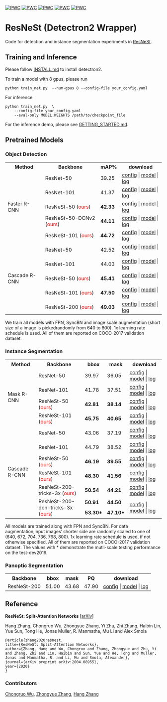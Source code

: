 [![PWC](https://img.shields.io/endpoint.svg?url=https://paperswithcode.com/badge/resnest-split-attention-networks/instance-segmentation-on-coco)](https://paperswithcode.com/sota/instance-segmentation-on-coco?p=resnest-split-attention-networks)
[![PWC](https://img.shields.io/endpoint.svg?url=https://paperswithcode.com/badge/resnest-split-attention-networks/object-detection-on-coco)](https://paperswithcode.com/sota/object-detection-on-coco?p=resnest-split-attention-networks)
[![PWC](https://img.shields.io/endpoint.svg?url=https://paperswithcode.com/badge/resnest-split-attention-networks/panoptic-segmentation-on-coco-panoptic)](https://paperswithcode.com/sota/panoptic-segmentation-on-coco-panoptic?p=resnest-split-attention-networks)
[![PWC](https://img.shields.io/endpoint.svg?url=https://paperswithcode.com/badge/resnest-split-attention-networks/instance-segmentation-on-coco-minival)](https://paperswithcode.com/sota/instance-segmentation-on-coco-minival?p=resnest-split-attention-networks)
[![PWC](https://img.shields.io/endpoint.svg?url=https://paperswithcode.com/badge/resnest-split-attention-networks/object-detection-on-coco-minival)](https://paperswithcode.com/sota/object-detection-on-coco-minival?p=resnest-split-attention-networks)

# ResNeSt (Detectron2 Wrapper)

Code for detection and instance segmentation experiments in [ResNeSt](https://hangzhang.org/files/resnest.pdf).


## Training and Inference
Please follow [INSTALL.md](https://github.com/facebookresearch/detectron2/blob/master/INSTALL.md) to install detectron2. 

To train a model with 8 gpus, please run
```shell
python train_net.py  --num-gpus 8 --config-file your_config.yaml
```

For inference
```shell
python train_net.py  \
    --config-file your_config.yaml
    --eval-only MODEL.WEIGHTS /path/to/checkpoint_file
```

For the inference demo, please see [GETTING_STARTED.md](https://github.com/facebookresearch/detectron2/blob/master/GETTING_STARTED.md).

## Pretrained Models

### Object Detection
<table class="tg">
  <tr>
    <th class="tg-0pky">Method</th>
    <th class="tg-0pky">Backbone</th>
    <th class="tg-0pky">mAP%</th>
    <th class="tg-0pky">download</th>
  </tr>
  <tr>
    <td rowspan="5" class="tg-0pky">Faster R-CNN</td>
    <td class="tg-0pky">ResNet-50</td>
    <td class="tg-0pky">39.25</td>
    <td class="tg-0lax"><a href="./configs/COCO-Detection/faster_rcnn_R_50_FPN_syncbn_range-scale_1x.yaml">config</a> | <a href="https://s3.us-west-1.wasabisys.com/resnest/detectron/faster_rcnn_R_50_FPN_syncbn_range-scale_1x-fde56e2b.pth ">model</a> | <a href="https://s3.us-west-1.wasabisys.com/resnest/detectron/faster_rcnn_R_50_FPN_syncbn_range-scale_1x.txt">log</a> </td>
  </tr>
  <tr>
    <td class="tg-0lax">ResNet-101</td>
    <td class="tg-0lax">41.37</td>
     <td class="tg-0lax"><a href="./configs/COCO-Detection/faster_rcnn_R_101_FPN_syncbn_range-scale_1x.yaml">config</a> | <a href="https://s3.us-west-1.wasabisys.com/resnest/detectron/faster_rcnn_R_101_FPN_syncbn_range-scale_1x-57c73356.pth">model</a> | <a href="https://s3.us-west-1.wasabisys.com/resnest/detectron/faster_rcnn_R_101_FPN_syncbn_range-scale_1x.txt">log</a> </td>
  </tr>
  <tr>
    <td class="tg-0lax">ResNeSt-50 (<span style="color:red">ours</span>)</td>
    <td class="tg-0lax"><b>42.33</b></td>
     <td class="tg-0lax"><a href="./configs/COCO-Detection/faster_rcnn_ResNeSt_50_FPN_syncbn_range-scale_1x.yaml">config</a> | <a href="https://s3.us-west-1.wasabisys.com/resnest/detectron/faster_rcnn_ResNeSt_50_FPN_syncbn_range-scale_1x-ad123c0b.pth">model</a> | <a href="https://s3.us-west-1.wasabisys.com/resnest/detectron/faster_rcnn_ResNeSt_50_FPN_syncbn_range-scale_1x.txt">log</a> </td>
  </tr>
  <tr>
    <td class="tg-0lax">ResNeSt-50-DCNv2 (<span style="color:red">ours</span>)</td>
    <td class="tg-0lax"><b>44.11</b></td>
     <td class="tg-0lax"><a href="./configs/COCO-Detection/faster_rcnn_ResNeSt_50_FPN_dcn_syncbn_range-scale_1x.yaml">config</a> | <a href="https://s3.us-west-1.wasabisys.com/resnest/detectron/faster_rcnn_ResNeSt_50_FPN_dcn_syncbn_range-scale_1x.pth">model</a> | <a href="https://s3.us-west-1.wasabisys.com/resnest/detectron/faster_rcnn_ResNeSt_50_FPN_dcn_syncbn_range-scale_1x.txt">log</a> </td>
  </tr> 
  <tr>
    <td class="tg-0lax">ResNeSt-101 (<span style="color:red">ours</span>)</td>
    <td class="tg-0lax"><b>44.72</b></td>
    <td class="tg-0lax"><a href="./configs/COCO-Detection/faster_rcnn_ResNeSt_101_FPN_syncbn_range-scale_1x.yaml">config</a> | <a href="https://s3.us-west-1.wasabisys.com/resnest/detectron/faster_rcnn_ResNeSt_101_FPN_syncbn_range-scale_1x-d8f284b6.pth">model</a> | <a href="https://s3.us-west-1.wasabisys.com/resnest/detectron/faster_rcnn_ResNeSt_101_FPN_syncbn_range-scale_1x.txt">log</a> </td>
  </tr>
  <tr>
    <td rowspan="5" class="tg-0lax">Cascade R-CNN</td>
    <td class="tg-0lax">ResNet-50</td>
    <td class="tg-0lax">42.52</td>
    <td class="tg-0lax"><a href="./configs/COCO-Detection/faster_cascade_rcnn_R_50_FPN_syncbn_range-scale_1x.yaml">config</a> | <a href="https://s3.us-west-1.wasabisys.com/resnest/detectron/faster_cascade_rcnn_R_50_FPN_syncbn_range-scale_1x-3c7f2ef2.pth">model</a> | <a href="https://s3.us-west-1.wasabisys.com/resnest/detectron/faster_cascade_rcnn_R_50_FPN_syncbn_range-scale_1x.txt">log</a> </td>
  </tr>
  <tr>
    <td class="tg-0lax">ResNet-101</td>
    <td class="tg-0lax">44.03</td>
    <td class="tg-0lax"><a href="./configs/COCO-Detection/faster_cascade_rcnn_R_101_FPN_syncbn_range-scale_1x.yaml">config</a> | <a href="https://s3.us-west-1.wasabisys.com/resnest/detectron/faster_cascade_rcnn_R_101_FPN_syncbn_range-scale_1x-4073359b.pth">model</a> | <a href="https://s3.us-west-1.wasabisys.com/resnest/detectron/faster_cascade_rcnn_R_101_FPN_syncbn_range-scale_1x.txt">log</a> </td>
  </tr>
  <tr>
    <td class="tg-0lax">ResNeSt-50 (<span style="color:red">ours</span>)</td>
    <td class="tg-0lax"><b>45.41</b></td>
    <td class="tg-0lax"><a href="./configs/COCO-Detection/faster_cascade_rcnn_ResNeSt_50_FPN_syncbn_range-scale-1x.yaml">config</a> | <a href="https://s3.us-west-1.wasabisys.com/resnest/detectron/faster_cascade_rcnn_ResNeSt_50_FPN_syncbn_range-scale-1x-e9955232.pth">model</a> | <a href="https://s3.us-west-1.wasabisys.com/resnest/detectron/faster_cascade_rcnn_ResNeSt_50_FPN_syncbn_range-scale-1x.txt">log</a> </td>
  </tr>
  <tr>
    <td class="tg-0lax">ResNeSt-101 (<span style="color:red">ours</span>)</td>
    <td class="tg-0lax"><b>47.50</b></td>
    <td class="tg-0lax"><a href="./configs/COCO-Detection/faster_cascade_rcnn_ResNeSt_101_FPN_syncbn_range-scale_1x.yaml">config</a> | <a href="https://s3.us-west-1.wasabisys.com/resnest/detectron/faster_cascade_rcnn_ResNeSt_101_FPN_syncbn_range-scale_1x-3627ef78.pth">model</a> | <a href="https://s3.us-west-1.wasabisys.com/resnest/detectron/faster_cascade_rcnn_ResNeSt_101_FPN_syncbn_range-scale_1x.txt">log</a> </td>
  </tr>
  <tr>
    <td class="tg-0lax">ResNeSt-200 (<span style="color:red">ours</span>)</td>
    <td class="tg-0lax"><b>49.03</b></td>
    <td class="tg-0lax"><a href="./configs/COCO-Detection/faster_cascade_rcnn_ResNeSt_200_FPN_syncbn_range-scale_1x.yaml">config</a> | <a href="https://s3.us-west-1.wasabisys.com/resnest/detectron/faster_cascade_rcnn_ResNeSt_200_FPN_syncbn_range-scale_1x-1be2a87e.pth">model</a> | <a href="https://s3.us-west-1.wasabisys.com/resnest/detectron/faster_cascade_rcnn_ResNeSt_200_FPN_syncbn_range-scale_1x.txt">log</a> </td>
  </tr>
</table>

We train all models with FPN, SyncBN and image scale augmentation (short size of a image is pickedrandomly from 640 to 800). 1x learning rate schedule is used. All of them are reported on COCO-2017 validation dataset.



### Instance Segmentation
<table class="tg">
  <tr>
    <th class="tg-0pky">Method</th>
    <th class="tg-0pky">Backbone</th>
    <th class="tg-0pky">bbox</th>
    <th class="tg-0lax">mask</th>
    <th class="tg-0pky">download</th>
  </tr>
  <tr>
    <td rowspan="4" class="tg-0pky">Mask R-CNN</td>
    <td class="tg-0pky">ResNet-50</td>
    <td class="tg-0pky">39.97</td>
    <td class="tg-0lax">36.05</td>
    <td class="tg-0lax"><a href="./configs/COCO-InstanceSegmentation/mask_rcnn_R_50_FPN_syncbn_1x.yaml">config</a> | <a href="https://s3.us-west-1.wasabisys.com/resnest/detectron/mask_rcnn_R_50_FPN_syncbn_1x-4939bd58.pth">model</a> | <a href="https://s3.us-west-1.wasabisys.com/resnest/detectron/mask_rcnn_R_50_FPN_syncbn_1x.txt">log</a> </td>
</tr>
  <tr>
    <td class="tg-0lax">ResNet-101</td>
    <td class="tg-0lax">41.78</td>
    <td class="tg-0lax">37.51</td>
    <td class="tg-0lax"><a href="./configs/COCO-InstanceSegmentation/mask_rcnn_R_101_FPN_syncbn_1x.yaml">config</a> | <a href="https://s3.us-west-1.wasabisys.com/resnest/detectron/mask_rcnn_R_101_FPN_syncbn_1x-55493cc2.pth">model</a> | <a href="https://s3.us-west-1.wasabisys.com/resnest/detectron/mask_rcnn_R_101_FPN_syncbn_1x.txt">log</a> </td>
  </tr>
  <tr>
    <td class="tg-0lax">ResNeSt-50 (<span style="color:red">ours</span>)</td>
    <td class="tg-0lax"><b>42.81</b></td>
    <td class="tg-0lax"><b>38.14</td>
    <td class="tg-0lax"><a href="./configs/COCO-InstanceSegmentation/mask_rcnn_ResNeSt_50_FPN_syncBN_1x.yaml">config</a> | <a href="https://s3.us-west-1.wasabisys.com/resnest/detectron/mask_rcnn_ResNeSt_50_FPN_syncBN_1x-f442d863.pth">model</a> | <a href="https://s3.us-west-1.wasabisys.com/resnest/detectron/mask_rcnn_ResNeSt_50_FPN_syncBN_1x.txt">log</a> </td>
  </tr>
  <tr>
    <td class="tg-0lax">ResNeSt-101 (<span style="color:red">ours</span>)</td>
    <td class="tg-0lax"><b>45.75</b></td>
    <td class="tg-0lax"><b>40.65</b></td>
     <td class="tg-0lax"><a href="./configs/COCO-InstanceSegmentation/mask_rcnn_ResNeSt_101_FPN_syncBN_1x.yaml">config</a> | <a href="https://s3.us-west-1.wasabisys.com/resnest/detectron/mask_rcnn_ResNeSt_101_FPN_syncBN_1x-528502c6.pth">model</a> | <a href="https://s3.us-west-1.wasabisys.com/resnest/detectron/mask_rcnn_ResNeSt_101_FPN_syncBN_1x.txt">log</a> </td>   
  </tr>
  <tr>
    <td rowspan="7" class="tg-0lax">Cascade R-CNN</td>
    <td class="tg-0lax">ResNet-50</td>
    <td class="tg-0lax">43.06</td>
    <td class="tg-0lax">37.19</td>
    <td class="tg-0lax"><a href="./configs/COCO-InstanceSegmentation/mask_cascade_rcnn_R_50_FPN_syncbn_1x.yaml">config</a> | <a href="https://s3.us-west-1.wasabisys.com/resnest/detectron/mask_cascade_rcnn_R_50_FPN_syncbn_1x-03310c9b.pth">model</a> | <a href="https://s3.us-west-1.wasabisys.com/resnest/detectron/mask_cascade_rcnn_R_50_FPN_syncbn_1x.txt">log</a> </td>
  </tr>
  <tr>
    <td class="tg-0lax">ResNet-101</td>
    <td class="tg-0lax">44.79</td>
    <td class="tg-0lax">38.52</td>
    <td class="tg-0lax"><a href="./configs/COCO-InstanceSegmentation/mask_cascade_rcnn_R_101_FPN_syncbn_1x.yaml">config</a> | <a href="https://s3.us-west-1.wasabisys.com/resnest/detectron/mask_cascade_rcnn_R_101_FPN_syncbn_1x-8cec1631.pth">model</a> | <a href="https://s3.us-west-1.wasabisys.com/resnest/detectron/mask_cascade_rcnn_R_101_FPN_syncbn_1x.txt">log</a> </td>
  </tr>
  <tr>
    <td class="tg-0lax">ResNeSt-50 (<span style="color:red">ours</span>)</td>
    <td class="tg-0lax"><b>46.19</b></td>
    <td class="tg-0lax"><b>39.55</b></td>
    <td class="tg-0lax"><a href="./configs/COCO-InstanceSegmentation/mask_cascade_rcnn_ResNeSt_50_FPN_syncBN_1x.yaml">config</a> | <a href="https://s3.us-west-1.wasabisys.com/resnest/detectron/mask_cascade_rcnn_ResNeSt_50_FPN_syncBN_1x-c58bd325.pth">model</a> | <a href="https://s3.us-west-1.wasabisys.com/resnest/detectron/mask_cascade_rcnn_ResNeSt_50_FPN_syncBN_1x.txt">log</a> </td>
  </tr>
  <tr>
    <td class="tg-0lax">ResNeSt-101 (<span style="color:red">ours</span>)</td>
    <td class="tg-0lax"><b>48.30</b></td>
    <td class="tg-0lax"><b>41.56</b></td>
     <td class="tg-0lax"><a href="./configs/COCO-InstanceSegmentation/mask_cascade_rcnn_ResNeSt_101_FPN_syncBN_1x.yaml">config</a> | <a href="https://s3.us-west-1.wasabisys.com/resnest/detectron/mask_cascade_rcnn_ResNeSt_101_FPN_syncBN_1x-62448b9c.pth">model</a> | <a href="https://s3.us-west-1.wasabisys.com/resnest/detectron/mask_cascade_rcnn_ResNeSt_101_FPN_syncBN_1x.txt">log</a> </td>
  </tr>
  <tr>
    <td class="tg-0lax">ResNeSt-200-tricks-3x (<span style="color:red">ours</span>)</td>
    <td class="tg-0lax"><b>50.54</b></td>
    <td class="tg-0lax"><b>44.21</b></td>
     <td class="tg-0lax"><a href="./configs/COCO-InstanceSegmentation/mask_cascade_rcnn_ResNeSt_200_FPN_syncBN_all_tricks_3x.yaml">config</a> | <a href="https://s3.us-west-1.wasabisys.com/resnest/detectron/mask_cascade_rcnn_ResNeSt_200_FPN_syncBN_all_tricks_3x.pth">model</a> | <a href="https://s3.us-west-1.wasabisys.com/resnest/detectron/mask_cascade_rcnn_ResNeSt_200_FPN_syncBN_all_tricks_3x.txt">log</a> </td>
  </tr>
  <tr>
    <td rowspan="2" class="tg-0lax">ResNeSt-200-dcn-tricks-3x (<span style="color:red">ours</span>)</td>
    <td class="tg-0lax"><b>50.91</b></td>
    <td class="tg-0lax"><b>44.50</b></td>
     <td rowspan="2"class="tg-0lax"><a href="./configs/COCO-InstanceSegmentation/mask_cascade_rcnn_ResNeSt_200_FPN_dcn_syncBN_all_tricks_3x.yaml">config</a> | <a href="https://s3.us-west-1.wasabisys.com/resnest/detectron/mask_cascade_rcnn_ResNeSt_200_FPN_dcn_syncBN_all_tricks_3x-e1901134.pth">model</a> | <a href="https://s3.us-west-1.wasabisys.com/resnest/detectron/mask_cascade_rcnn_ResNeSt_200_FPN_dcn_syncBN_all_tricks_3x.txt">log</a> </td>
  </tr>
  <tr>
    <td class="tg-0lax"><b>53.30*</b></td>
    <td class="tg-0lax"><b>47.10*</b></td>
  </tr>
</table>

All models are trained along with FPN and SyncBN. For data augmentation,input images’ shorter side are randomly scaled to one of (640, 672, 704, 736, 768, 800). 1x learning rate schedule is used, if not otherwise specified. All of them are reported on COCO-2017 validation dataset. The values with * demonstrate the mutli-scale testing performance on the test-dev2019.



### Panoptic Segmentation
<table class="tg">
  <tr>
    <th class="tg-0pky">Backbone</th>
    <th class="tg-0pky">bbox</th>
    <th class="tg-0lax">mask</th>
    <th class="tg-0lax">PQ</th>
    <th class="tg-0pky">download</th>
  </tr>
  <tr>
    <td class="tg-0pky">ResNeSt-200</td>
    <td class="tg-0pky">51.00</td>
    <td class="tg-0lax">43.68</td>
    <td class="tg-0lax">47.90</td>
    <td class="tg-0lax"><a href="./configs/COCO-PanopticSegmentation/panoptic_ResNeSt_200_FPN_syncBN_tricks_3x.yaml">config</a> | <a href="https://s3.us-west-1.wasabisys.com/resnest/detectron/panoptic_ResNeSt_200_FPN_syncBN_tricks_3x-43f8b731.pth">model</a> | <a href="https://s3.us-west-1.wasabisys.com/resnest/detectron/panoptic_ResNeSt_200_FPN_syncBN_tricks_3x.txt">log</a> </td>
</tr> 
</table>


## Reference

**ResNeSt: Split-Attention Networks** [[arXiv](https://arxiv.org/pdf/2004.08955.pdf)]

Hang Zhang, Chongruo Wu, Zhongyue Zhang, Yi Zhu, Zhi Zhang, Haibin Lin, Yue Sun, Tong He, Jonas Muller, R. Manmatha, Mu Li and Alex Smola

```
@article{zhang2020resnest,
title={ResNeSt: Split-Attention Networks},
author={Zhang, Hang and Wu, Chongruo and Zhang, Zhongyue and Zhu, Yi and Zhang, Zhi and Lin, Haibin and Sun, Yue and He, Tong and Muller, Jonas and Manmatha, R. and Li, Mu and Smola, Alexander},
journal={arXiv preprint arXiv:2004.08955},
year={2020}
}
```

### Contributors
[Chongruo Wu](https://github.com/chongruo), [Zhongyue Zhang](http://zhongyuezhang.com/), [Hang Zhang](https://hangzhang.org/)
